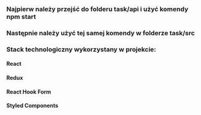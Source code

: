 ### Najpierw należy przejść do folderu task/api i użyć komendy npm start

### Następnie należy użyć tej samej komendy w folderze task/src

### Stack technologiczny wykorzystany w projekcie:
#### React
#### Redux
#### React Hook Form
#### Styled Components